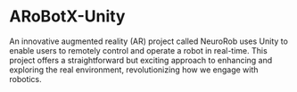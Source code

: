 # ARoBotX-Unity
 An innovative augmented reality (AR) project called NeuroRob uses Unity to enable users to remotely control and operate a robot in real-time. This project offers a straightforward but exciting approach to enhancing and exploring the real environment, revolutionizing how we engage with robotics.
